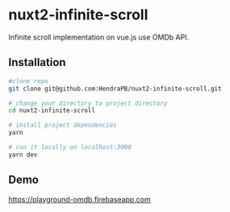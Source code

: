# nuxt2-infinite-scroll
Infinite scroll implementation on vue.js use OMDb API.

## Installation
``` bash
#clone repo
git clone git@github.com:HendraPB/nuxt2-infinite-scroll.git

# change your directory to project directory
cd nuxt2-infinite-scroll

# install project dependencies
yarn

# run it locally on localhost:3000
yarn dev
```

## Demo
https://playground-omdb.firebaseapp.com
